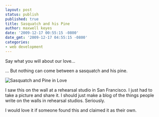 ```yaml
---
layout: post
status: publish
published: true
title: Sasquatch and his Pine
author: maxwell keyes
date: '2009-12-17 00:55:15 -0800'
date_gmt: '2009-12-17 04:55:15 -0800'
categories:
- web development
---
```


Say what you will about our love...

... But nothing can come between a sasquatch and his pine.

![Sasquatch and Pine in Love](/assets/images/posts/sasquatch-and-pine-love.jpg "Sasquatch and Pine in Love")

I saw this on the wall at a rehearsal studio in San Francisco. I just had to take a picture and share it. I should just make a blog of the things people write on the walls in rehearsal studios. Seriously.

I would love it if someone found this and claimed it as their own.
